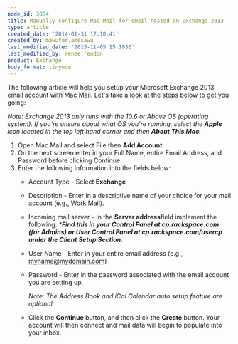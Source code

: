 ```yaml
---
node_id: 3884
title: Manually configure Mac Mail for email hosted on Exchange 2013
type: article
created_date: '2014-01-31 17:10:41'
created_by: mawutor.amesawu
last_modified_date: '2015-11-05 15:1836'
last_modified_by: renee.rendon
product: Exchange
body_format: tinymce
---
```


The following article will help you setup your Microsoft Exchange 2013
email account with Mac Mail. Let's take a look at the steps below to get
you going:

*Note: Exchange 2013 only runs with the 10.6 or Above OS (operating
system). If you're unsure about what OS you're running, select the
**Apple** icon located in the top left hand corner and then **About This
Mac**.*

1.  Open Mac Mail and select File then **Add Account**.  
2.  On the next screen enter in your Full Name, entire Email Address,
    and Password before clicking Continue.
3.  Enter the following information into the fields below:
    -   Account Type - Select **Exchange**
    -   Description - Enter in a descriptive name of your choice for
        your mail account (e.g., Work Mail).
    -   Incoming mail server - In the **Server address**field implement
        the following: *\***Find this in your Control Panel at
        cp.rackspace.com (for Admins) or User Control Panel at
        cp.rackspace.com/usercp under the Client Setup Section.***

    -   User Name - Enter in your entire email address (e.g.,
        myname@mydomain.com)
    -   Password - Enter in the password associated with the email
        account you are setting up.

        *Note: The Address Book and iCal Calendar auto setup feature are
        optional.*

    -   Click the **Continue** button, and then click the **Create**
        button. Your account will then connect and mail data will begin
        to populate into your inbox.

 

